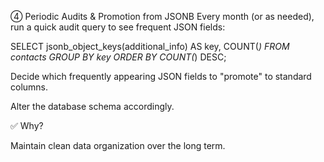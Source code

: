 ④ Periodic Audits & Promotion from JSONB
Every month (or as needed), run a quick audit query to see frequent JSON fields:


SELECT jsonb_object_keys(additional_info) AS key, COUNT(*)
FROM contacts
GROUP BY key
ORDER BY COUNT(*) DESC;

Decide which frequently appearing JSON fields to "promote" to standard columns.

Alter the database schema accordingly.

✅ Why?

Maintain clean data organization over the long term.